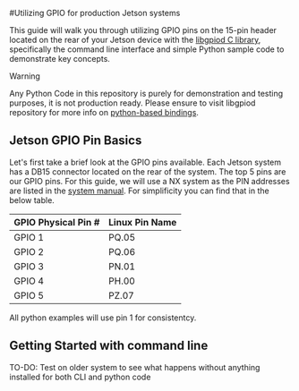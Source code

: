#Utilizing GPIO for production Jetson systems

This guide will walk you through utilizing GPIO pins on the 15-pin header located on the rear of your Jetson device with the [libgpiod C library](https://github.com/brgl/libgpiod), specifically the command line interface and simple Python sample code to demonstrate key concepts.
> [!WARNING]
> Any Python Code in this repository is purely for demonstration and testing purposes, it is not production ready. Please ensure to visit libgpiod repository for more info on [python-based bindings](https://github.com/brgl/libgpiod/tree/master/bindings/python).

## Jetson GPIO Pin Basics <br/>

Let's first take a brief look at the GPIO pins available. Each Jetson system has a DB15 connector located on the rear of the system. The top 5 pins are our GPIO pins. For this guide, we will use a NX system as the PIN addresses are listed in the [system manual](https://www.dropbox.com/scl/fi/o4rogjf4r6nldqs6ow7e8/Aetina_AIE-PO22_32_PN32_42_user-manual.pdf?rlkey=d85bauvq4isimlzmu8hwtrq8r&e=1&dl=0). For simplificity you can find that in the below table.

| GPIO Physical Pin # | Linux Pin Name|
| --- | --- |
| GPIO 1 | PQ.05 |
| GPIO 2 | PQ.06 |
| GPIO 3 | PN.01|
| GPIO 4 | PH.00 |
| GPIO 5 | PZ.07 |

All python examples will use pin 1 for consistentcy.

## Getting Started with command line
TO-DO: Test on older system to see what happens without anything installed for both CLI and python code
